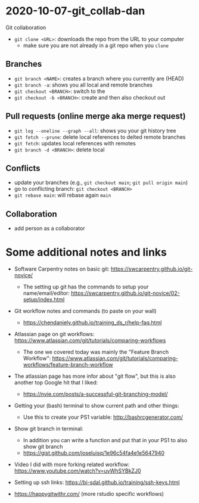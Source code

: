 # 2020-10-07-git_collab-dan
Git collaboration

- `git clone <URL>`: downloads the repo from the URL to your computer
    - make sure you are not already in a git repo when you `clone`

## Branches

- `git branch <NAME>`: creates a branch <NAME> where you currently are (HEAD)
- `git branch -a`: shows you all local and remote branches
- `git checkout <BRANCH>`: switch to the <BRANCH>
- `git checkout -b <BRANCH>`: create <BRANCH> and then also checkout out <BRANCH>

## Pull requests (online merge aka merge request)

- `git log --oneline --graph --all`: shows you your git history tree
- `git fetch --prune`: delete local references to delted remote branches
- `git fetch`: updates local references with remotes
- `git branch -d <BRANCH>`: delete local <BRANCH>

## Conflicts

- update your branches (e.g., `git checkout main`; `git pull origin main`)
- go to conflicting branch: `git checkout <BRANCH>`
- `git rebase main`: will rebase <BRANCH> again `main`

## Collaboration

- add person as a collaborator

# Some additional notes and links

- Software Carpentry notes on basic git: https://swcarpentry.github.io/git-novice/
    - The setting up git has the commands to setup your name/email/editor: https://swcarpentry.github.io/git-novice/02-setup/index.html

- Git workflow notes and commands (to paste on your wall)
    - https://chendaniely.github.io/training_ds_r/help-faq.html

- Atlassian page on git workflows: https://www.atlassian.com/git/tutorials/comparing-workflows
    - The one we covered today was mainly the "Feature Branch Workflow": https://www.atlassian.com/git/tutorials/comparing-workflows/feature-branch-workflow

- The atlassian page has more infor about "git flow", but this is also another top Google hit that I liked:
  - https://nvie.com/posts/a-successful-git-branching-model/

- Getting your (bash) terminal to show current path and other things:
    - Use this to create your PS1 variable: http://bashrcgenerator.com/

- Show git branch in terminal:
    - In addition you can write a function and put that in your PS1 to also show git branch
    - https://gist.github.com/joseluisq/1e96c54fa4e1e5647940
    
- Video I did with more forking related workflow: https://www.youtube.com/watch?v=uvWhSYBkZJ0

- Setting up ssh links: https://bi-sdal.github.io/training/ssh-keys.html
- https://happygitwithr.com/ (more rstudio specific workflows)
